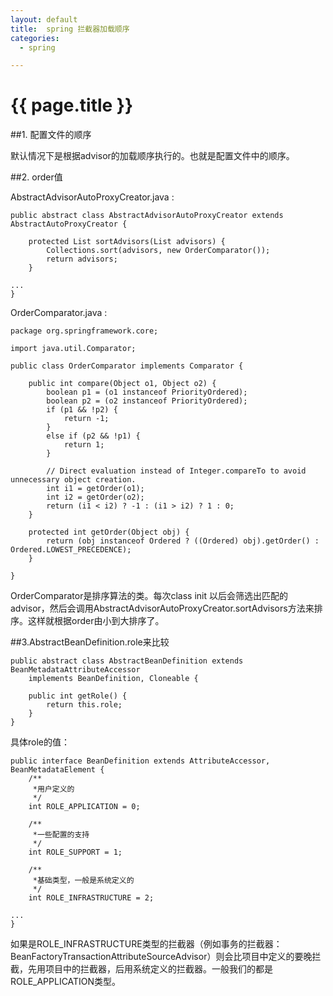 ```yaml
---
layout: default
title:  spring 拦截器加载顺序
categories:
  - spring

---
```

# {{ page.title }}

##1. 配置文件的顺序

默认情况下是根据advisor的加载顺序执行的。也就是配置文件中的顺序。

##2. order值

AbstractAdvisorAutoProxyCreator.java :

	public abstract class AbstractAdvisorAutoProxyCreator extends AbstractAutoProxyCreator {
	
		protected List sortAdvisors(List advisors) {
			Collections.sort(advisors, new OrderComparator());
			return advisors;
		}
	
	...
	}	


OrderComparator.java :

	package org.springframework.core;
	
	import java.util.Comparator;
	
	public class OrderComparator implements Comparator {
	
		public int compare(Object o1, Object o2) {
			boolean p1 = (o1 instanceof PriorityOrdered);
			boolean p2 = (o2 instanceof PriorityOrdered);
			if (p1 && !p2) {
				return -1;
			}
			else if (p2 && !p1) {
				return 1;
			}
	
			// Direct evaluation instead of Integer.compareTo to avoid unnecessary object creation.
			int i1 = getOrder(o1);
			int i2 = getOrder(o2);
			return (i1 < i2) ? -1 : (i1 > i2) ? 1 : 0;
		}
	
		protected int getOrder(Object obj) {
			return (obj instanceof Ordered ? ((Ordered) obj).getOrder() : Ordered.LOWEST_PRECEDENCE);
		}
	
	}


OrderComparator是排序算法的类。每次class init 以后会筛选出匹配的advisor，然后会调用AbstractAdvisorAutoProxyCreator.sortAdvisors方法来排序。这样就根据order由小到大排序了。

##3.AbstractBeanDefinition.role来比较

	public abstract class AbstractBeanDefinition extends BeanMetadataAttributeAccessor
		implements BeanDefinition, Cloneable {
		
		public int getRole() {
			return this.role;
		}
	}

具体role的值：
	
	public interface BeanDefinition extends AttributeAccessor, BeanMetadataElement {
		/**
		 *用户定义的
		 */
		int ROLE_APPLICATION = 0;

		/**
		 *一些配置的支持
		 */
		int ROLE_SUPPORT = 1;

		/**
		 *基础类型，一般是系统定义的
		 */
		int ROLE_INFRASTRUCTURE = 2; 
	
	...
	}

如果是ROLE_INFRASTRUCTURE类型的拦截器（例如事务的拦截器：BeanFactoryTransactionAttributeSourceAdvisor）则会比项目中定义的要晚拦截，先用项目中的拦截器，后用系统定义的拦截器。一般我们的都是ROLE_APPLICATION类型。

